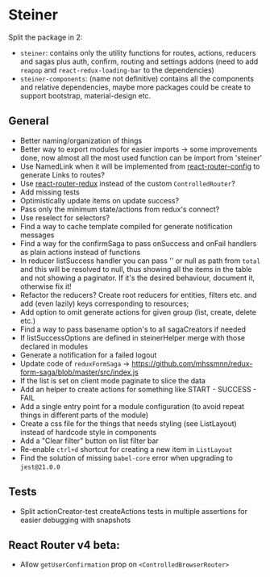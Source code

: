 # Steiner

Split the package in 2: 
- `steiner`: contains only the utility functions for routes, actions, reducers and sagas plus auth, confirm, routing and settings addons (need to add `reapop` and `react-redux-loading-bar` to the dependencies)
- `steiner-components`: (name not definitive) contains all the components and relative dependencies, maybe more packages could be create to support bootstrap, material-design etc.

## General

- Better naming/organization of things
- Better way to export modules for easier imports -> some improvements done, now almost all the most used function can be import from 'steiner'
- Use NamedLink when it will be implemented from [react-router-config](https://github.com/ReactTraining/react-router/tree/master/packages/react-router-config) to generate Links to routes?
- Use [react-router-redux](https://github.com/ReactTraining/react-router/tree/master/packages/react-router-redux) instead of the custom `ControlledRouter`?
- Add missing tests
- Optimistically update items on update success?
- Pass only the minimum state/actions from redux's connect?
- Use reselect for selectors?
- Find a way to cache template compiled for generate notification messages
- Find a way for the confirmSaga to pass onSuccess and onFail handlers as plain actions instead of functions
- In reducer listSuccess handler you can pass '' or null as path from `total` and this will be resolved to null, thus showing all the items in the table and not showing a paginator. If it's the desired behaviour, document it, otherwise fix it!
- Refactor the reducers? Create root reducers for entities, filters etc. and add (even lazily) keys corresponding to resources;
- Add option to omit generate actions for given group (list, create, delete etc.)
- Find a way to pass basename option's to all sagaCreators if needed
- If listSuccessOptions are defined in steinerHelper merge with those declared in modules
- Generate a notification for a failed logout
- Update code of `reduxFormSaga` -> https://github.com/mhssmnn/redux-form-saga/blob/master/src/index.js
- If the list is set on client mode paginate to slice the data
- Add an helper to create actions for something like START - SUCCESS - FAIL
- Add a single entry point for a module configuration (to avoid repeat things in different parts of the module)
- Create a css file for the things that needs styling (see ListLayout) instead of hardcode style in components
- Add a "Clear filter" button on list filter bar
- Re-enable `ctrl+d` shortcut for creating a new item in `ListLayout`
- Find the solution of missing `babel-core` error when upgrading to `jest@21.0.0`

## Tests
- Split actionCreator-test createActions tests in multiple assertions for easier debugging with snapshots

## React Router v4 beta:
- Allow `getUserConfirmation` prop on `<ControlledBrowserRouter>`